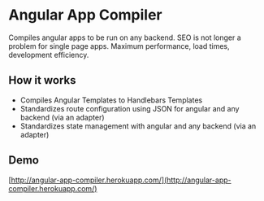 # Angular App Compiler
Compiles angular apps to be run on any backend. SEO is not longer a problem
for single page apps. Maximum performance, load times, development efficiency.

## How it works
* Compiles Angular Templates to Handlebars Templates
* Standardizes route configuration using JSON for angular and any backend (via an adapter)
* Standardizes state management with angular and any backend (via an adapter)

## Demo
[http://angular-app-compiler.herokuapp.com/](http://angular-app-compiler.herokuapp.com/)